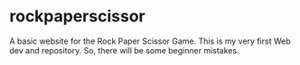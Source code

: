 # rockpaperscissor
A basic website for the Rock Paper Scissor Game.
This is my very first Web dev and repository. So, there will be some beginner mistakes.
